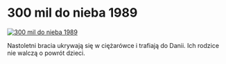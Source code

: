 300 mil do nieba 1989 
=============
[![300 mil do nieba 1989 ](http://vidos.pl/images/player.gif)](http://vidos.pl/300-mil-do-nieba-1989)

 Nastoletni bracia ukrywają się w ciężarówce i trafiają do Danii. Ich rodzice nie walczą o powrót dzieci.
